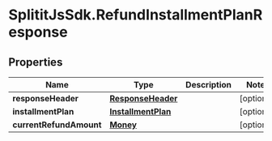 # SplititJsSdk.RefundInstallmentPlanResponse

## Properties

Name | Type | Description | Notes
------------ | ------------- | ------------- | -------------
**responseHeader** | [**ResponseHeader**](ResponseHeader.md) |  | [optional] 
**installmentPlan** | [**InstallmentPlan**](InstallmentPlan.md) |  | [optional] 
**currentRefundAmount** | [**Money**](Money.md) |  | [optional] 


